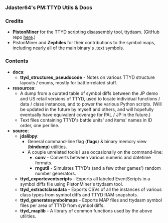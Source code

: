 ### Jdaster64's PM:TTYD Utils & Docs

### Credits
* **PistonMiner** for the TTYD scripting disassembly tool, ttydasm. (GitHub repo [here](https://github.com/PistonMiner/ttyd-tools).)
* PistonMiner and **Zephiles** for their contributions to the symbol maps, including nearly all of the main binary's .text symbols.

### Contents
* **docs**: 
  * **ttyd_structures_pseudocode** - Notes on various TTYD structure layouts / enums, mostly for battle-related stuff.
* **resources**:
  * A dump from a curated table of symbol diffs between the JP demo and US retail versions of TTYD, used to locate individual functions / data / class instances, and to power the various Python scripts. (Will be updated in the future by myself and others, and will hopefully eventually have equivalent coverage for PAL / JP in the future.)
  * Text files containing TTYD's battle units' and items' names in ID order, one per line.
* **source**:
  * **jdalibpy**:
    * General command-line flag (**flags**) & binary memory view (**bindump**) utilities.
    * A couple unrelated tools I use occasionally on the command-line:
      * **conv** - Converts between various numeric and datetime formats.
      * **rngutil** - Simulates TTYD's (and a few other games') random number generators.
  * **ttyd_exporteventscripts** - Exports all labeled EventScripts in a symbol diffs file using PistonMiner's ttydasm tool.
  * **ttyd_extractclassdata** - Exports CSVs of all the instances of various class types from symbol diffs and TTYD RAM snapshots.
  * **ttyd_generatesymbolmaps** - Exports MAP files and ttydasm symbol files per area of TTYD from symbol diffs.
  * **ttyd_maplib** - A library of common functions used by the above utilities.